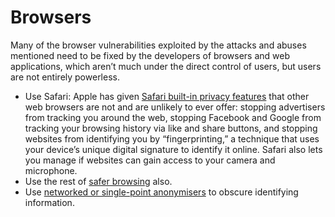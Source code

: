 # Browsers

Many of the browser vulnerabilities exploited by the attacks and abuses mentioned need to be fixed by the developers of browsers and web applications, which aren’t much under the direct control of users, but users are not entirely powerless.

* Use Safari: Apple has given [Safari built-in privacy features](https://www.fastcompany.com/40581691/all-the-people-apple-just-pissed-off-to-better-protect-your-privacy) that other web browsers are not and are unlikely to ever offer: stopping advertisers from tracking you around the web, stopping Facebook and Google from tracking your browsing history via like and share buttons, and stopping websites from identifying you by “fingerprinting,” a technique that uses your device’s unique digital signature to identify it online. Safari also lets you manage if websites can gain access to your camera and microphone.
* Use the rest of [safer browsing](data-mitigations:docs/browsing/README) also.
* Use [networked or single-point anonymisers](data-mitigations:docs/traffic/README) to obscure identifying information.

